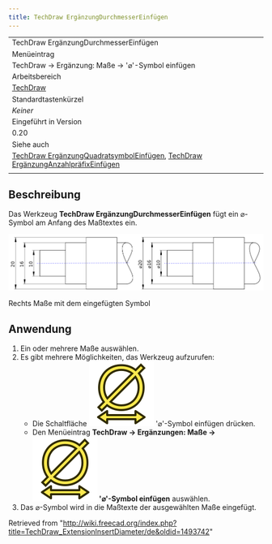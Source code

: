 ```yaml
---
title: TechDraw ErgänzungDurchmesserEinfügen
---
```


|                                                                                                                                                                                                                                       |
| ------------------------------------------------------------------------------------------------------------------------------------------------------------------------------------------------------------------------------------- |
| TechDraw ErgänzungDurchmesserEinfügen                                                                                                                                                                                                 |
| Menüeintrag                                                                                                                                                                                                                           |
| TechDraw → Ergänzung: Maße → '⌀'-Symbol einfügen                                                                                                                                                                                      |
| Arbeitsbereich                                                                                                                                                                                                                        |
| [TechDraw](/TechDraw_Workbench/de "TechDraw Workbench/de")                                                                                                                                                                            |
| Standardtastenkürzel                                                                                                                                                                                                                  |
| _Keiner_                                                                                                                                                                                                                              |
| Eingeführt in Version                                                                                                                                                                                                                 |
| 0.20                                                                                                                                                                                                                                  |
| Siehe auch                                                                                                                                                                                                                            |
| [TechDraw ErgänzungQuadratsymbolEinfügen](/TechDraw_ExtensionInsertSquare "TechDraw ExtensionInsertSquare"), [TechDraw ErgänzungAnzahlpräfixEinfügen](/TechDraw_ExtensionInsertRepetition/de "TechDraw ExtensionInsertRepetition/de") |
|                                                                                                                                                                                                                                       |

## Beschreibung

Das Werkzeug **TechDraw ErgänzungDurchmesserEinfügen** fügt ein ⌀-Symbol am Anfang des Maßtextes ein.

![](/src/assets/images/TechDraw_ExtensionInsertDiameterExample.png)

Rechts Maße mit dem eingefügten Symbol

## Anwendung

1. Ein oder mehrere Maße auswählen.
2. Es gibt mehrere Möglichkeiten, das Werkzeug aufzurufen:
   - Die Schaltfläche ![](/src/assets/images/TechDraw_ExtensionInsertDiameter.svg) '⌀'-Symbol einfügen drücken.
   - Den Menüeintrag **TechDraw → Ergänzungen: Maße → ![](/src/assets/images/TechDraw_ExtensionInsertDiameter.svg) '⌀'-Symbol einfügen** auswählen.
3. Das ⌀-Symbol wird in die Maßtexte der ausgewählten Maße eingefügt.

Retrieved from "<http://wiki.freecad.org/index.php?title=TechDraw_ExtensionInsertDiameter/de&oldid=1493742>"
